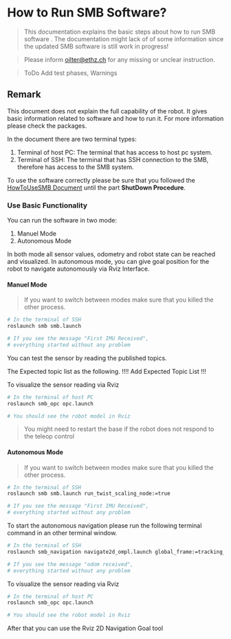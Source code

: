 # How to Run SMB Software? 
> This documentation explains the basic steps about how to run SMB software . The documentation might lack of of some information since the updated SMB software is still work in progress!  

> Please inform oilter@ethz.ch for any missing or unclear instruction.

> ToDo Add test phases, Warnings

## Remark
This document does not explain the full capability of the robot. It gives basic information related to software and how to run it. For more information please check the packages. 

In the document there are two terminal types:
1) Terminal of host PC: The terminal that has access to host pc system.
2) Terminal of SSH: The terminal that has SSH connection to the SMB, therefore has access to the SMB system.

To use the software correctly please be sure that you followed the [HowToUseSMB Document](./HowToUseSMB.md) until the part **ShutDown Procedure**.

### Use Basic Functionality

You can run the software in two mode: 
1. Manuel Mode
2. Autonomous Mode

In both mode all sensor values, odometry and robot state can be reached and visualized. In autonomous mode, you can give goal position for the robot to navigate autonomously via Rviz Interface. 


#### Manuel Mode
>If you want to switch between modes make sure that you killed the other process. 


```bash
# In the terminal of SSH
roslaunch smb smb.launch

# If you see the message "First IMU Received", 
# everything started without any problem
```

You can test the sensor by reading the published topics.

The Expected topic list as the following.
!!!! Add Expected Topic List !!! 

To visualize the sensor reading via Rviz
```bash
# In the terminal of host PC
roslaunch smb_opc opc.launch

# You should see the robot model in Rviz
```


> You might need to restart the base if the robot does not respond to the teleop control


#### Autonomous Mode
>If you want to switch between modes make sure that you killed the other process. 

```bash
# In the terminal of SSH
roslaunch smb smb.launch run_twist_scaling_node:=true

# If you see the message "First IMU Received", 
# everything started without any problem
```

To start the autonomous navigation please run the following terminal command in an other terminal window.
```bash
# In the terminal of SSH
roslaunch smb_navigation navigate2d_ompl.launch global_frame:=tracking_camera_odom robot_base_frame:=base_link

# If you see the message "odom received", 
# everything started without any problem
```

To visualize the sensor reading via Rviz
```bash
# In the terminal of host PC
roslaunch smb_opc opc.launch

# You should see the robot model in Rviz
```

After that you can use the Rviz 2D Navigation Goal tool 
